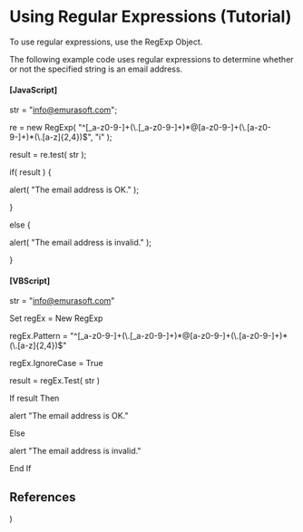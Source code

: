 # Using Regular Expressions (Tutorial)

To use regular expressions, use the RegExp Object.

The following example code uses regular expressions to determine whether or not the specified string is an email address.

#### \[JavaScript\]

str = "info@emurasoft.com";

re = new RegExp(
"^\[\_a-z0-9-\]+(\\\.\[\_a-z0-9-\]+)\*@\[a-z0-9-\]+(\\\.\[a-z0-9-\]+)\*(\\\.\[a-z\]{2,4})$", "i"
);

result = re.test( str );

if( result ) {

alert( "The email address is OK." );

}

else {

alert( "The email address is invalid." );

}

#### \[VBScript\]

str = "info@emurasoft.com"

Set regEx = New RegExp

regEx.Pattern =
"^\[\_a-z0-9-\]+(\\.\[\_a-z0-9-\]+)\*@\[a-z0-9-\]+(\\.\[a-z0-9-\]+)\*(\\.\[a-z\]{2,4})$"

regEx.IgnoreCase = True

result = regEx.Test( str )

If result Then

alert "The email address is OK."

Else

alert "The email address is invalid."

End If

## References

)